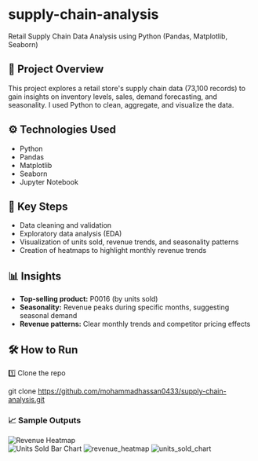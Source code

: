 # supply-chain-analysis

Retail Supply Chain Data Analysis using Python (Pandas, Matplotlib, Seaborn)

## 📌 Project Overview
This project explores a retail store's supply chain data (73,100 records) to gain insights on inventory levels, sales, demand forecasting, and seasonality.
I used Python to clean, aggregate, and visualize the data.

## ⚙ Technologies Used
- Python
- Pandas
- Matplotlib
- Seaborn
- Jupyter Notebook

## 🚀 Key Steps
- Data cleaning and validation
- Exploratory data analysis (EDA)
- Visualization of units sold, revenue trends, and seasonality patterns
- Creation of heatmaps to highlight monthly revenue trends

## 📊 Insights
- **Top-selling product:** P0016 (by units sold)
- **Seasonality:** Revenue peaks during specific months, suggesting seasonal demand
- **Revenue patterns:** Clear monthly trends and competitor pricing effects

## 🛠 How to Run
1️⃣ Clone the repo

git clone https://github.com/mohammadhassan0433/supply-chain-analysis.git

### 📈 Sample Outputs

![Revenue Heatmap](images/revenue_heatmap.png)  
![Units Sold Bar Chart](images/units_sold_chart.png)
![revenue_heatmap](https://github.com/user-attachments/assets/5e128bd2-25e4-461f-94e8-01931dc2e1f0)
![units_sold_chart](https://github.com/user-attachments/assets/52477d65-ff2e-44f7-8311-0cb83d0ca17e)


